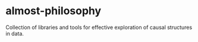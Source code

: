 # almost-philosophy
Collection of libraries and tools for effective exploration of causal structures in data.
